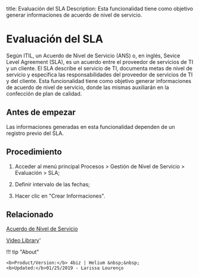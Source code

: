 title:  Evaluación del SLA 
Description: Esta funcionalidad tiene como objetivo generar informaciones de acuerdo de nivel de servicio. 
# Evaluación del SLA

Según ITIL, un Acuerdo de Nivel de Servicio (ANS) o, en inglés, Sevice Level Agreement (SLA), es un acuerdo entre el proveedor de servicios de TI y un cliente. El SLA describe el servicio de TI, documenta metas de nivel de servicio y especifica las responsabilidades del proveedor de servicios de TI y del cliente.
Esta funcionalidad tiene como objetivo generar informaciones de acuerdo de nivel de servicio, donde las mismas auxiliarán en la confección de plan de calidad.

Antes de empezar
----------------

Las informaciones generadas en esta funcionalidad dependen de un registro previo
del SLA.

Procedimiento
-------------

1.  Acceder al menú principal Procesos \> Gestión de Nivel de Servicio \>
    Evaluación \> SLA;

2.  Definir intervalo de las fechas;

3.  Hacer clic en "Crear Informaciones".

Relacionado
-----------

[Acuerdo de Nivel de Servicio](/es-es/4biz-helium/processes/service-level/use/service-level-agreement.html)

<i class='fa fa-youtube-play  fa-2x' style='color:#97ce17;vertical-align: middle;'> </i> [Video Library](https://www.youtube.com/playlist?list=PLB5qK2uzf2RMjX0O3lujZJk298ZUVu21l)'

!!! tip "About"

    <b>Product/Version:</b> 4biz | Helium &nbsp;&nbsp;
    <b>Updated:</b>01/25/2019 - Larissa Lourenço

